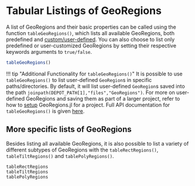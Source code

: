 # Tabular Listings of GeoRegions

A list of GeoRegions and their basic properties can be called using the function `tableGeoRegions()`, which lists all available GeoRegions, both predefined and [custom/user-defined](/custom/overview). You can also choose to list only predefined or user-customized GeoRegions by setting their respective keywords arguments to `true/false`.

```julia
tableGeoRegions()
```

!!! tip "Additional Functionality for `tableGeoRegions()`"
    It is possible to use `tableGeoRegions()` to list user-defined `GeoRegion`s in specific paths/directories. By default, it will list user-defined `GeoRegion`s saved into the path `joinpath(DEPOT_PATH[1],"files","GeoRegions")`. For more on user-defined GeoRegions and saving them as part of a larger project, refer to how to [setup](/custom/setup) GeoRegions.jl for a project. Full API documentation for `tableGeoRegions()` is given [here](/custom/overview).

## More specific lists of GeoRegions

Besides listing all available GeoRegions, it is also possible to list a variety of different subtypes of GeoRegions with the `tableRectRegions()`, `tableTiltRegions()` and `tablePolyRegions()`.

```@docs
tableRectRegions
tableTiltRegions
tablePolyRegions
```